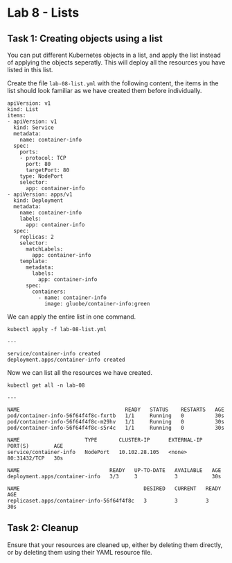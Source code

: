 # Lab 8 - Lists

## Task 1: Creating objects using a list

You can put different Kubernetes objects in a list, and apply the list instead 
of applying the objects seperatly. This will deploy all the resources you have 
listed in this list.

Create the file `lab-08-list.yml` with the following content, the items in the 
list should look familiar as we have created them before individually.

```
apiVersion: v1
kind: List
items:
- apiVersion: v1
  kind: Service
  metadata:
    name: container-info
  spec:
    ports:
    - protocol: TCP
      port: 80
      targetPort: 80
    type: NodePort
    selector:
      app: container-info
- apiVersion: apps/v1
  kind: Deployment
  metadata:
    name: container-info
    labels:
      app: container-info
  spec:
    replicas: 2
    selector:
      matchLabels:
        app: container-info
    template:
      metadata:
        labels:
          app: container-info
      spec:
        containers:
          - name: container-info
            image: gluobe/container-info:green
```

We can apply the entire list in one command.

```
kubectl apply -f lab-08-list.yml

---

service/container-info created
deployment.apps/container-info created
```

Now we can list all the resources we have created.

```
kubectl get all -n lab-08

---

NAME                                  READY   STATUS    RESTARTS   AGE
pod/container-info-56f64f4f8c-fxrtb   1/1     Running   0          30s
pod/container-info-56f64f4f8c-m29hv   1/1     Running   0          30s
pod/container-info-56f64f4f8c-s5r4c   1/1     Running   0          30s

NAME                     TYPE       CLUSTER-IP      EXTERNAL-IP   PORT(S)        AGE
service/container-info   NodePort   10.102.28.105   <none>        80:31432/TCP   30s

NAME                             READY   UP-TO-DATE   AVAILABLE   AGE
deployment.apps/container-info   3/3     3            3           30s

NAME                                        DESIRED   CURRENT   READY   AGE
replicaset.apps/container-info-56f64f4f8c   3         3         3       30s
```

## Task 2: Cleanup

Ensure that your resources are cleaned up, either by deleting them directly, or by deleting them using their YAML resource file.

